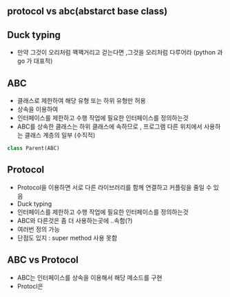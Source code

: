 ## protocol vs abc(abstarct base class)


## Duck typing
* 만약 그것이 오리처럼 꽥꽥거리고 걷는다면 ,그것을 오리처럼 다루어라 (python 과 go 가 대표적)
  

## ABC 
* 클래스로 제한하여 해당 유형 또는 하위 유형만 허용
* 상속을 이용하여 
*  인터페이스를 제한하고 수행 작업에 필요한 인터페이스를 정의하는것
*  ABC를 상속한 클래스는 하위 클래스에 속하므로 , 프로그램 다른 위치에서 사용하는 클래스 계층의 일부 (수직적)
```python
class Parent(ABC)
```

## Protocol
* Protocol을 이용하면 서로 다른 라이브러리를 함께 연결하고   커플링을 줄일 수 있음
* Duck typing
* 인터페이스를 제한하고 수행 작업에 필요한 인터페이스를 정의하는것
* ABC와 다른것은 좀 더 사용하는곳에 ..속함(?)
* 여러번 정의 가능
* 단점도 있지 : super method 사용 못함


## ABC vs Protocol
* ABC는 인터페이스를 상속을 이용해서 해당 메소드를 구현 
* Protocl은